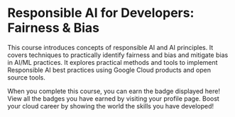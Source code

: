 # Responsible AI for Developers: Fairness & Bias

This course introduces concepts of responsible AI and AI principles. It covers techniques to practically identify fairness and bias and mitigate bias in AI/ML practices. It explores practical methods and tools to implement Responsible AI best practices using Google Cloud products and open source tools.

When you complete this course, you can earn the badge displayed here! View all the badges you have earned by visiting your profile page. Boost your cloud career by showing the world the skills you have developed!